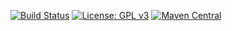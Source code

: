 [![Build Status](https://travis-ci.org/forwardloop/highrung-play.svg)](https://travis-ci.org/forwardloop/highrung-play)
[![License: GPL v3](https://img.shields.io/badge/license-GPL%20v3-blue.svg)](https://www.gnu.org/licenses/gpl-3.0)
[![Maven Central](https://maven-badges.herokuapp.com/maven-central/com.highrung/highrung-play/badge.svg)](https://maven-badges.herokuapp.com/maven-central/com.highrung/highrung-play)

